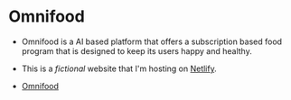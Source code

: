 # Omnifood

- Omnifood is a AI based platform that offers a subscription based food program that is designed to keep its users happy and healthy.

- This is a _fictional_ website that I'm hosting on [Netlify](netlify.com).

- [Omnifood](https://omnifood-tikoo.netlify.app/)

